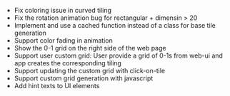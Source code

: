 * Fix coloring issue in curved tiling
* Fix the rotation animation bug for rectangular + dimensin > 20
* Implement and use a cached function instead of a class for base tile generation
* Support color fading in animation
* Show the 0-1 grid on the right side of the web page
* Support user custom grid: User provide a grid of 0-1s from web-ui and app creates the corresponding tiling
* Support updating the custom grid with click-on-tile
* Support custom grid generation with javascript
* Add hint texts to UI elements
  